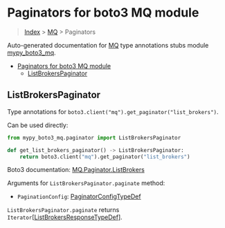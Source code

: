 # Paginators for boto3 MQ module

> [Index](..) > [MQ](.) > Paginators

Auto-generated documentation for
[MQ](https://boto3.amazonaws.com/v1/documentation/api/1.17.76/reference/services/mq.html#MQ)
type annotations stubs module
[mypy_boto3_mq](https://pypi.org/project/mypy-boto3-mq/).

- [Paginators for boto3 MQ module](#paginators-for-boto3-mq-module)
  - [ListBrokersPaginator](#listbrokerspaginator)

## ListBrokersPaginator

Type annotations for `boto3.client("mq").get_paginator("list_brokers")`.

Can be used directly:

```python
from mypy_boto3_mq.paginator import ListBrokersPaginator

def get_list_brokers_paginator() -> ListBrokersPaginator:
    return boto3.client("mq").get_paginator("list_brokers")
```

Boto3 documentation:
[MQ.Paginator.ListBrokers](https://boto3.amazonaws.com/v1/documentation/api/1.17.76/reference/services/mq.html#MQ.Paginator.ListBrokers)

Arguments for `ListBrokersPaginator.paginate` method:

- `PaginationConfig`:
  [PaginatorConfigTypeDef](./type_defs.md#paginatorconfigtypedef)

`ListBrokersPaginator.paginate` returns
`Iterator`\[[ListBrokersResponseTypeDef](./type_defs.md#listbrokersresponsetypedef)\].
